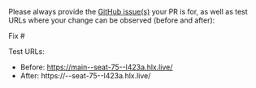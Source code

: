 Please always provide the [GitHub issue(s)](../issues) your PR is for, as well as test URLs where your change can be observed (before and after):

Fix #<gh-issue-id>

Test URLs:
- Before: https://main--seat-75--l423a.hlx.live/
- After: https://<branch>--seat-75--l423a.hlx.live/
